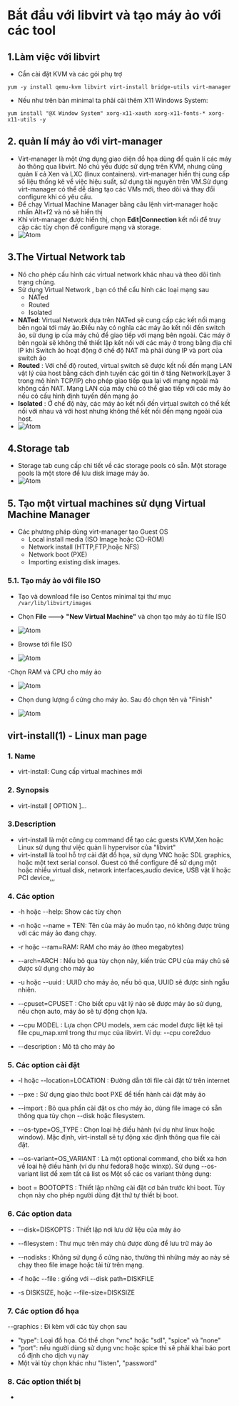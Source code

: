 # Bắt đầu với libvirt và tạo máy ảo với các tool # 
## 1.Làm việc với libvirt ## 
- Cần cài đặt KVM và các gói phụ trợ 
```
yum -y install qemu-kvm libvirt virt-install bridge-utils virt-manager
```
- Nếu như trên bản minimal ta phải cài thêm X11 Windows System: 
```
yum install "@X Window System" xorg-x11-xauth xorg-x11-fonts-* xorg-x11-utils -y
```
## 2. quản lí máy ảo với virt-manager ## 
- Virt-manager là một ứng dụng giao diện đồ họa dùng để quản lí các máy ảo thông qua libvirt. Nó chủ yếu được sử dụng trên KVM, nhưng cũng quản lí cả Xen và LXC (linux containers). virt-manager hiển thị cung cấp số liệu thống kê về việc hiệu suất, sử dụng tài nguyên trên VM.Sử dụng virt-manager có thể dễ dàng tạo các VMs mới, theo dõi và thay đổi configure khi có yêu cầu. 
- Để chạy Virtual Machine Manager bằng câu lệnh virt-manager hoặc nhấn Alt+f2 và nó sẽ hiển thị  
- Khi virt-manager được hiển thị, chọn **Edit|Connection** kết nối để truy cập các tùy chọn để configure mạng và storage. 
- ![Atom](https://i.imgur.com/Z34KXOy.png)

## 3.The Virtual Network tab ## 
- Nó cho phép cấu hình các virtual network khác nhau và theo dõi tình trạng chúng. 
- Sử dụng Virtual Network , bạn có thể cấu hình các loại mạng sau 
   - NATed 
   - Routed 
   - Isolated 
- **NATed**: Virtual Network dựa trên NATed sẽ cung cấp các kết nối mạng bên ngoài tới máy ảo.Điều này có nghĩa các máy ảo kết nối đến switch ảo, sử dụng ip của máy chủ để giao tiếp với mạng bên ngoài. Các máy ở bên ngoài sẽ không thể thiết lập kết nối với các máy ở trong bằng địa chỉ IP khi Switch ảo hoạt động ở chế độ NAT mà phải dùng IP và port của switch ảo
- **Routed** : Với chế độ routed, virtual switch sẽ được kết nối đến mạng LAN vật lý của host bằng cách định tuyến các gói tin ở tầng Network(Layer 3 trong mô hình TCP/IP) cho phép giao tiếp qua lại với mạng ngoài mà không cần NAT. Mạng LAN của máy chủ có thể giao tiếp với các máy ảo nếu có cấu hình định tuyến đến mạng ảo
- **Isolated** : Ở chế độ này, các máy ảo kết nối đến virtual switch có thể kết nối với nhau và với host nhưng không thể kết nối đến mạng ngoài của host.
- ![Atom](https://i.imgur.com/ZxOzZMp.png)

## 4.Storage tab ## 
- Storage tab cung cấp chi tiết về các storage pools có sẵn. Một storage pools là một store để lưu disk image máy ảo. 
- ![Atom](https://i.imgur.com/TNNERPh.png)

## 5. Tạo một virtual machines sử dụng Virtual Machine Manager ## 
- Các phương pháp dùng virt-manager tạo Guest OS 
   - Local install media (ISO Image hoặc CD-ROM) 
   - Network install (HTTP,FTP,hoặc NFS) 
   - Network boot (PXE) 
   - Importing existing disk images. 
   
### 5.1. Tạo máy ảo với file ISO ### 
- Tạo và download file iso Centos minimal tại thư mục `/var/lib/libvirt/images`
- Chọn **File ---> "New Virtual Machine"** và chọn tạo máy ảo từ file ISO 
- ![Atom](https://i.imgur.com/gQrBDtU.png)

- Browse tới file ISO 
- ![Atom](https://i.imgur.com/e19cMyT.png)

-Chọn RAM và CPU cho máy ảo 
- ![Atom](https://i.imgur.com/XTklmKQ.png)

- Chọn dung lượng ổ cứng cho máy ảo. Sau đó chọn tên và "Finish"
- ![Atom](https://i.imgur.com/YC204Rw.png)


## virt-install(1) - Linux man page ## 
### 1. Name ### 
- virt-install: Cung cấp virtual machines mới 
### 2. Synopsis ### 
- virt-install [ OPTION ]...
### 3.Description ### 
- virt-install là một công cụ command để tạo các guests KVM,Xen hoặc Linux sử dụng thư việc quản lí hypervisor của "libvirt"
- virt-install là tool hỗ trợ cài đặt đồ họa, sử dụng VNC hoặc SDL graphics, hoặc một text serial consol. Guest có thể configure để sử dụng một hoặc nhiều virtual disk, network interfaces,audio device, USB vật lí hoặc PCI device,,,
### 4. Các option ### 
- -h hoặc --help: Show các tùy chọn

- -n hoặc --name = TEN: Tên của máy ảo muốn tạo, nó không được trùng với các máy ảo đang chạy.

- -r hoặc --ram=RAM: RAM cho máy ảo (theo megabytes)

- --arch=ARCH : Nếu bỏ qua tùy chọn này, kiến trúc CPU của máy chủ sẽ được sử dụng cho máy ảo

- -u hoặc --uuid : UUID cho máy ảo, nếu bỏ qua, UUID sẽ được sinh ngẫu nhiên.
- --cpuset=CPUSET : Cho biết cpu vật lý nào sẽ được máy ảo sử dụng, nếu chọn auto, máy ảo sẽ tự động chọn lựa.

- --cpu MODEL : Lựa chọn CPU models, xem các model được liệt kê tại file cpu_map.xml trong thư mục của libvirt. Ví dụ: --cpu core2duo

- --description : Mô tả cho máy ảo

### 5. Các option cài đặt ### 
- -l hoặc --location=LOCATION : Đường dẫn tới file cài đặt từ trên internet

- --pxe : Sử dụng giao thức boot PXE để tiến hành cài đặt máy ảo
- --import : Bỏ qua phần cài đặt os cho máy ảo, dùng file image có sẵn thông qua tùy chọn --disk hoặc filesystem.
- --os-type=OS_TYPE : Chọn loại hệ điều hành (ví dụ như linux hoặc window). Mặc định, virt-install sẽ tự động xác định thông qua file cài đặt.
- --os-variant=OS_VARIANT : Là một optional command, cho biết xa hơn về loại hệ điều hành (ví dụ như fedora8 hoặc winxp). Sử dụng --os-variant list để xem tất cả list os Một số các os variant thông dụng:
- boot = BOOTOPTS : Thiết lập những cài đặt cơ bản trước khi boot. Tùy chọn này cho phép người dùng đặt thứ tự thiết bị boot.

### 6. Các option data ### 
- --disk=DISKOPTS : Thiết lập nơi lưu dữ liệu của máy ảo
- --filesystem : Thư mục trên máy chủ được dùng để lưu trữ máy ảo

- --nodisks : Không sử dụng ổ cứng nào, thường thì những máy ao này sẽ chạy theo file image hoặc tải từ trên mạng.

- -f hoặc --file : giống với --disk path=DISKFILE

- -s DISKSIZE, hoặc --file-size=DISKSIZE

### 7. Các option đồ họa 
--graphics : Đi kèm với các tùy chọn sau

  - "type": Loại đồ họa. Có thể chọn "vnc" hoặc "sdl", "spice" và "none"
  - "port": nếu người dùng sử dụng vnc hoặc spice thì sẽ phải khai báo port cố định cho dịch vụ này
  - Một vài tùy chọn khác như "listen", "password"
### 8. Các option thiết bị ### 
- 